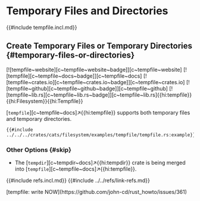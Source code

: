 # Temporary Files and Directories

{{#include tempfile.incl.md}}

## Create Temporary Files or Temporary Directories {#temporary-files-or-directories}

[![tempfile~website][c~tempfile~website~badge]][c~tempfile~website] [![tempfile][c~tempfile~docs~badge]][c~tempfile~docs] [![tempfile~crates.io][c~tempfile~crates.io~badge]][c~tempfile~crates.io] [![tempfile~github][c~tempfile~github~badge]][c~tempfile~github] [![tempfile~lib.rs][c~tempfile~lib.rs~badge]][c~tempfile~lib.rs]{{hi:tempfile}}{{hi:Filesystem}}{{hi:Tempfile}}

[`tempfile`][c~tempfile~docs]↗{{hi:tempfile}} supports both temporary files and temporary directories.

```rust,editable
{{#include ../../../crates/cats/filesystem/examples/tempfile/tempfile.rs:example}}
```

### Other Options {#skip}

- The [`tempdir`][c~tempdir~docs]↗{{hi:tempdir}} crate is being merged into [`tempfile`][c~tempfile~docs]↗{{hi:tempfile}}.

{{#include refs.incl.md}}
{{#include ../../refs/link-refs.md}}

<div class="hidden">
[tempfile: write NOW](https://github.com/john-cd/rust_howto/issues/361)
</div>
